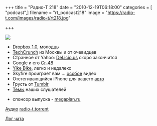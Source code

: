 +++
title = "Радио-Т 218"
date = "2010-12-19T06:18:00"
categories = [ "podcast",]
filename = "rt_podcast218"
image = "https://radio-t.com/images/radio-t/rt218.jpg"

+++

![](https://radio-t.com/images/radio-t/rt218.jpg)

- [Dropbox 1.0](http://www.engadget.com/2010/12/17/dropbox-celebrates-version-1-0-throws-selective-sync-into-the-m/), молодцы
- [TechCrunch](http://techcrunch.com/2010/12/15/techcrunch-moscow-from-russia-with-tech-love/) из Москвы и от очевидцев
- Странное от Yahoo: [Del.icio.us](http://techcrunch.com/2010/12/16/is-yahoo-shutting-down-del-icio-us/) скоро закончится
- Google и его [Cr-48](http://www.bgr.com/2010/12/09/google-cr-4-chrome-laptop-hands-on/)
- [Yike Bike](http://www.wired.com/gadgetlab/2010/12/yike-bike-electric-mini-farthing-just-3600/), легко и недалеко
- Skyfire проиграет вам ... [особое](http://www.wired.com/gadgetlab/2010/12/skyfire-ipad/) видео
- Отстегивающийся iPhone для вашего [авто](http://www.wired.com/gadgetlab/2010/12/car-stereo-uses-iphone-for-display-control-everything/)
- Грусть от [Tumblr](http://techcrunch.com/2010/12/17/ok-tumblr-this-is-getting-just-a-little-embarrassing/)
- [Темы](/p/2010/12/14/prep-218/) наших слушателей

* спонсор выпуска - [megaplan.ru](http://megaplan.ru)

[Аудио](https://archive.rucast.net/radio-t/media/rt_podcast218.mp3)
[radio-t.torrent](http://www.radio-t.com/torrents/rt_podcast218.mp3.torrent)

[Лог чата](http://chat.radio-t.com/logs/radio-t-218.html)
<audio src="https://archive.rucast.net/radio-t/media/rt_podcast218.mp3" preload="none"></audio>